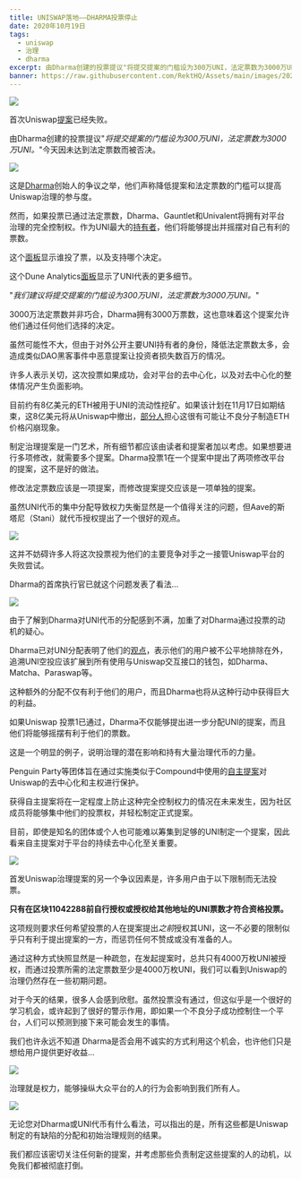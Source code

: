 ```yaml
---
title: UNISWAP落地——DHARMA投票停止
date: 2020年10月19日
tags:
  - uniswap
  - 治理
  - dharma
excerpt: 由Dharma创建的投票提议"将提交提案的门槛设为300万UNI，法定票数为3000万UNI。"今天因未达到法定票数而被否决。
banner: https://raw.githubusercontent.com/RektHQ/Assets/main/images/2020/10/1-fenced-unicorn-tapestry-theresa-labrecque-3.jpg
---
```


![](https://raw.githubusercontent.com/RektHQ/Assets/main/images/2020/10/1-fenced-unicorn-tapestry-theresa-labrecque-3.jpg)

首次Uniswap[提案](https://app.uniswap.org/#/vote/1)已经失败。

由Dharma创建的投票提议"_将提交提案的门槛设为300万UNI，法定票数为3000万UNI。_"今天因未达到法定票数而被否决。 

![](https://lh4.googleusercontent.com/pAgagsffIrZb-ZU6U75qvPHXBtiSnsQkOfUboQovSY0Tg_UQ0zAWE7kUndkcK_DvcrEQU5LtMM25o6QCXJ3YvN9Gg3Mrlv1AQ20vPLh85IIXChQen6J4z7OctKNoYnJ5ASRERgNz)

这是[Dharma](https://github.com/dharma-eng/dharma-smart-wallet)创始人的争议之举，他们声称降低提案和法定票数的门槛可以提高Uniswap治理的参与度。

然而，如果投票已通过法定票数，Dharma、Gauntlet和Univalent将拥有对平台治理的完全控制权。作为UNI最大的[持有者](https://etherscan.io/token/0x1f9840a85d5af5bf1d1762f925bdaddc4201f984#balances)，他们将能够提出并摇摆对自己有利的票数。

这个[面板](https://gateway.pinata.cloud/ipfs/QmRnJtRXKCx2X89QosbvK4swnQMjkEX9JHCDxcXvBQT1Lm/site.html)显示谁投了票，以及支持哪个决定。

这个Dune Analytics[面板](https://explore.duneanalytics.com/dashboard/uniswap-governance)显示了UNI代表的更多细节。

"_我们建议将提交提案的门槛设为300万UNI，法定票数为3000万UNI。_"

3000万法定票数并非巧合，Dharma拥有3000万票数，这也意味着这个提案允许他们通过任何他们选择的决定。

虽然可能性不大，但由于对外公开主要UNI持有者的身份，降低法定票数太多，会造成类似DAO黑客事件中恶意提案让投资者损失数百万的情况。

许多人表示关切，这次投票如果成功，会对平台的去中心化，以及对去中心化的整体情况产生负面影响。

目前约有8亿美元的ETH被用于UNI的流动性挖矿。如果该计划在11月17日如期结束，这8亿美元将从Uniswap中撤出，[部分人](https://twitter.com/RyanBerckmans/status/1317643405040799747?s=20)担心这很有可能让不良分子制造ETH价格闪崩现象。

制定治理提案是一门艺术，所有细节都应该由读者和提案者加以考虑。如果想要进行多项修改，就需要多个提案。Dharma投票1在一个提案中提出了两项修改平台的提案，这不是好的做法。

修改法定票数应该是一项提案，而修改提案提交应该是一项单独的提案。

虽然UNI代币的集中分配导致权力失衡显然是一个值得关注的问题，但Aave的斯塔尼（Stani）就代币授权提出了一个很好的观点。

![](https://lh5.googleusercontent.com/FsXYoIRYQQkgl3oQ4nUOlc8jotDeRAg2fIjZ10FUPoFddepHWGhLr_qfG3XD9wF8Jakqk97k2fFkPjOKjypibELetMyXGvXnYFqouarAgFhUUNPOJz_YbxoPy4BDo0aNmG4RIPNm)

这并不妨碍许多人将这次投票视为他们的主要竞争对手之一接管Uniswap平台的失败尝试。

Dharma的首席执行官已就这个问题发表了看法… 

![](https://lh3.googleusercontent.com/Bzg5e9BdDimyaNx5Dm7r-BWcjFH8sjk2K2zAk08zqjgqX-6yOM0TUCcAzTyKY55cExDmTJ1dkFtRheNmAkp75yuIp08mVZObzxeqmD6hLyu0ecuLFrblSU0GTcw1kdJE3zjlNZ0-)

由于了解到Dharma对UNI代币的分配感到不满，加重了对Dharma通过投票的动机的疑心。

Dharma已对UNI分配表明了他们的[观点](https://gov.uniswap.org/t/retroactive-airdrop-excludes-proxy-contract-users-e-g-dharma-matcha-etc/1222)，表示他们的用户被不公平地排除在外，追溯UNI空投应该扩展到所有使用与Uniswap交互接口的钱包，如Dharma、Matcha、Paraswap等。

这种额外的分配不仅有利于他们的用户，而且Dharma也将从这种行动中获得巨大的利益。

如果Uniswap 投票1已通过，Dharma不仅能够提出进一步分配UNI的提案，而且他们将能够摇摆有利于他们的票数。

这是一个明显的例子，说明治理的潜在影响和持有大量治理代币的力量。

Penguin Party等团体旨在通过实施类似于Compound中使用的[自主提案](https://medium.com/@hiturunk/autonomous-proposals-campaign-update-9a9bab56fc30)对Uniswap的去中心化和主权进行保护。

获得自主提案将在一定程度上防止这种完全控制权力的情况在未来发生，因为社区成员将能够集中他们的投票权，并轻松制定正式提案。

目前，即使是知名的团体或个人也可能难以筹集到足够的UNI制定一个提案，因此看来自主提案对于平台的持续去中心化至关重要。

![](https://lh5.googleusercontent.com/S5dRWHK15ulaBWdB9VnIMpR1iN9WGfwLarCL-P8QR-k02_hdxMbOO9eCRwsHckSZkO46GrpyBYOFL0Nykr5EI62ahBtgMHgzs84GPxOGCq6B64vDh4CJo1UUzpPm9B-lF21GipDm)

首发Uniswap治理提案的另一个争议因素是，许多用户由于以下限制而无法投票。

**只有在区块11042288前自行授权或授权给其他地址的UNI票数才符合资格投票。**

这项规则要求任何希望投票的人在提案提出*之前*授权其UNI，这一不必要的限制似乎只有利于提出提案的一方，而惩罚任何不赞成或没有准备的人。

通过这种方式快照显然是一种疏忽，在发起提案时，总共只有4000万枚UNI被授权，而通过投票所需的法定票数至少是4000万枚UNI，我们可以看到Uniswap的治理仍然存在一些初期问题。

对于今天的结果，很多人会感到欣慰。虽然投票没有通过，但这似乎是一个很好的学习机会，或许起到了很好的警示作用，即如果一个不良分子成功控制住一个平台，人们可以预测到接下来可能会发生的事情。

我们也许永远不知道 Dharma是否会用不诚实的方式利用这个机会，也许他们只是想给用户提供更好收益... 

![](https://lh6.googleusercontent.com/4r4X8BeIyIxsLewnaNoSThqFSjB5-Rn0J6kXcmH02k2QRWpDGraZVyx-ttkmkUDlcn5t2I7sb4rx7jHCde2XSBkzwXeixUv3AGJk6M5BMAlKs5dMilJUbHFWPH9bIGk1YAO08eDF)

治理就是权力，能够操纵大众平台的人的行为会影响到我们所有人。 

![](https://lh4.googleusercontent.com/2nsZ1myiquSMV516VhJQTjCKsc8oWYta9EbBC3XqKhcm5Q8BuiIPLkxCj3V-LIX4F43NbgjmvuGnzE5JtVmB4XSjbTQTy1oO7hu_pfZVm1GYIV5w7leqZrsK2Se3hn6B1GdE8rVT)

无论您对Dharma或UNI代币有什么看法，可以指出的是，所有这些都是Uniswap制定的有缺陷的分配和初始治理规则的结果。

我们都应该密切关注任何新的提案，并考虑那些负责制定这些提案的人的动机，以免我们都被彻底打倒。





